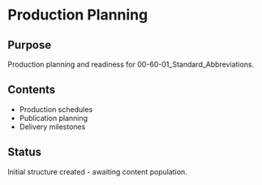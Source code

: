 # Production Planning

## Purpose
Production planning and readiness for 00-60-01_Standard_Abbreviations.

## Contents
- Production schedules
- Publication planning
- Delivery milestones

## Status
Initial structure created - awaiting content population.
